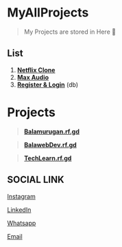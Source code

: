 # MyAllProjects

> My Projects are stored in Here 💌

## List

1. **[Netflix Clone](https://github.com/balamuruganpm/Netflix-Clone)**
2. **[Max Audio](https://github.com/balamuruganpm/MaxAudio)**
3. **[Register & Login](https://github.com/balamuruganpm/MaxAudio)** (db)

# Projects
> **[Balamurugan.rf.gd](https://balamurugan.rf.gd)**

> **[BalawebDev.rf.gd](https://balawebdev.rf.gd)**

> **[TechLearn.rf.gd](https://TechLearn.rf.gd)**
  

## SOCIAL LINK

[Instagram](https://instagram.com/balaselfie_bd)

[LinkedIn](https://www.linkedin.com/in/balamurugan-p-m)

[Whatsapp](https://wa.me/+919677804820)

[Email](mailto:balamuruganedsty@gmail.com)
